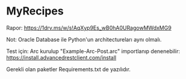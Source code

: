 # MyRecipes


Rapor: https://1drv.ms/w/s!AqXyp9Es_wB0hA0URagowMWdxMG9

Not: Oracle Database ile Python'un architectureları aynı olmalı.

Test için: Arc kurulup "Example-Arc-Post.arc" importlanıp denenebilir: https://install.advancedrestclient.com/install

Gerekli olan paketler Requirements.txt de yazılıdır.
